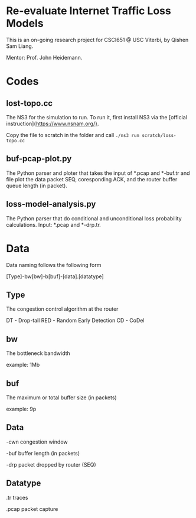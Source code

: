 # Re-evaluate Internet Traffic Loss Models

This is an on-going research project for CSCI651 @ USC Viterbi, by Qishen Sam Liang.

Mentor: Prof. John Heidemann.

# Codes

## lost-topo.cc

The NS3 for the simulation to run. To run it, first install NS3 via the [official instruction]{https://www.nsnam.org/}.

Copy the file to scratch in the folder and call `./ns3 run scratch/loss-topo.cc`

## buf-pcap-plot.py

The Python parser and ploter that takes the input of *.pcap and *-buf.tr and file plot the data packet SEQ, coresponding ACK, and the router buffer queue length (in packet).

## loss-model-analysis.py

The Python parser that do conditional and unconditional loss probability calculations. Input: *.pcap and *-drp.tr.

# Data

Data naming follows the following form

[Type]-bw[bw]-b[buf]-[data].[datatype]

## Type

The congestion control algorithm at the router

DT - Drop-tail
RED - Random Early Detection
CD - CoDel

## bw

The bottleneck bandwidth

example: 1Mb

## buf

The maximum or total buffer size (in packets)

example: 9p

## Data

-cwn congestion window

-buf buffer length (in packets)

-drp packet dropped by router (SEQ)

## Datatype

.tr traces

.pcap packet capture
